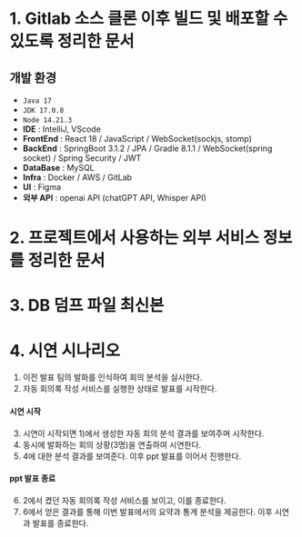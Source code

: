 # 1. Gitlab 소스 클론 이후 빌드 및 배포할 수 있도록 정리한 문서

## 개발 환경
 - `Java 17`
 - `JDK 17.0.8`
 - `Node 14.21.3`
 - **IDE** : IntelliJ, VScode
 - **FrontEnd** : React 18 / JavaScript / WebSocket(sockjs, stomp)
 - **BackEnd** : SpringBoot 3.1.2 / JPA / Gradle 8.1.1 / WebSocket(spring socket) / Spring Security / JWT
 - **DataBase** : MySQL 
 - **Infra** : Docker / AWS / GitLab
 - **UI** : Figma
 - **외부 API** : openai API (chatGPT API, Whisper API)


# 2. 프로젝트에서 사용하는 외부 서비스 정보를 정리한 문서


# 3. DB 덤프 파일 최신본


# 4. 시연 시나리오

1) 이전 발표 팀의 발화를 인식하여 회의 분석을 실시한다.
2) 자동 회의록 작성 서비스를 실행한 상태로 발표를 시작한다.

#### 시연 시작

3) 시연이 시작되면 1)에서 생성한 자동 회의 분석 결과를 보여주며 
시작한다.
4) 동시에 발화하는 회의 상황(3명)을 연출하여 시연한다.
5) 4에 대한 분석 결과를 보여준다. 이후 ppt 발표를 이어서 진행한다.

#### ppt 발표 종료

6) 2에서 켰던 자동 회의록 작성 서비스를 보이고, 이를 종료한다.
7) 6에서 얻은 결과를 통해 이번 발표에서의 요약과 통계 분석을 제공한다. 이후 시연과 발표를 종료한다.
